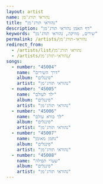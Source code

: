 ```yaml
---
layout: artist
name: נהוראי תורג'מן
title: "נהוראי תורג'מן"
description: "דף האמן נהוראי תורג'מן"
keywords: "שירים, מוזיקה, נהוראי תורג'מן"
permalink: /artists/נהוראי-תורג'מן
redirect_from:
  - /artists/list/נהוראי תורג'מן
  - /artists/נהוראי-תורג'מן/
songs:
  - number: "45004"
    name: "דרך השירים"
    album: "סינגלים"
    artist: "נהוראי תורג'מן"
  - number: "45005"
    name: "ילד לעולם"
    album: "סינגלים"
    artist: "נהוראי תורג'מן"
  - number: "45006"
    name: "לך בורא עולם"
    album: "סינגלים"
    artist: "נהוראי תורג'מן"
  - number: "45007"
    name: "נחמן מאומן"
    album: "סינגלים"
    artist: "נהוראי תורג'מן"
  - number: "45008"
    name: "שערי תפילה"
    album: "סינגלים"
    artist: "נהוראי תורג'מן"
---
```

